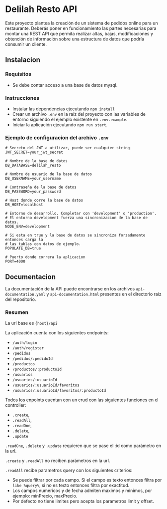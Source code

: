 # Delilah Resto API

Este proyecto plantea la creación de un sistema de pedidos online para un restaurante. Deberás poner en funcionamiento las partes necesarias para montar una REST API que permita realizar altas, bajas, modificaciones y obtención de información sobre una estructura de datos que podría consumir un cliente. 

## Instalacion

### Requisitos

- Se debe contar acceso a una base de datos mysql.

### Instrucciones

- Instalar las dependencias ejecutando `npm install`
- Crear un archivo `.env` en la raíz del proyecto con las variables de entorno siguiendo el ejemplo existente en `.env.example`.
- Iniciar la aplicación ejecutando `npm run start`.



### Ejemplo de configuracion del archivo `.env`

```
# Secreto del JWT a utilizar, puede ser cualquier string
JWT_SECRET=your_jwt_secret

# Nombre de la base de datos
DB_DATABASE=delilah_resto

# Nombre de usuario de la base de datos
DB_USERNAME=your_username

# Contraseña de la base de datos
DB_PASSWORD=your_password

# Host donde corre la base de datos
DB_HOST=localhost

# Entorno de desarrollo. Completar con 'development' o 'production'.
# El entorno development fuerza una sincronizacion de la base de datos.
NODE_ENV=development

# Si esta en true y la base de datos se sincroniza forzadamente entonces carga la
# las tablas con datos de ejemplo.
POPULATE_DB=true

# Puerto donde correra la aplicacion
PORT=4000
```

## Documentacion

La documentación de la API puede encontrarse en los archivos `api-documentation.yaml` y `api-documentation.html` presentes en el directorio raíz del repositorio.



### Resumen
La url base es `{host}/api`

La aplicación cuenta con los siguientes endpoints:
- `/auth/login`
- `/auth/register`
- `/pedidos`
- `/pedidos/:pedidoId`
- `/productos`
- `/productos/:productoId`
- `/usuarios`
- `/usuarios/:usuarioId`
- `/usuarios/:usuarioId/favoritos`
- `/usuarios/:usuarioId/favoritos/:productoId`

Todos los enpoints cuentan con un crud con las siguientes funciones en el controller:
- `.create`, 
- `.readAll`,
- `.readOne`,
- `.delete`,
- `.update`

`.readOne`, `.delete` y `.update` requieren que se pase el :id como parámetro en la url.

`.create` y `.readAll` no reciben parámetros en la url.

`.readAll` recibe parametros query con los siguientes criterios:
  - Se puede filtrar por cada campo. Si el campo es texto entonces filtra por `like %query%`, si no es texto entonces filtra por exactitud.
  - Los campos numericos y de fecha admiten maximos y minimos, por ejemplo: minPrecio, maxPrecio.
  - Por defecto no tiene limites pero acepta los parametros limit y offset.